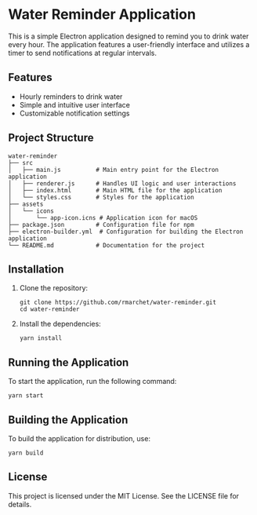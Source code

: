 # Water Reminder Application

This is a simple Electron application designed to remind you to drink water every hour. The application features a user-friendly interface and utilizes a timer to send notifications at regular intervals.

## Features

- Hourly reminders to drink water
- Simple and intuitive user interface
- Customizable notification settings

## Project Structure

```
water-reminder
├── src
│   ├── main.js          # Main entry point for the Electron application
│   ├── renderer.js      # Handles UI logic and user interactions
│   ├── index.html       # Main HTML file for the application
│   └── styles.css       # Styles for the application
├── assets
│   └── icons
│       └── app-icon.icns # Application icon for macOS
├── package.json         # Configuration file for npm
├── electron-builder.yml  # Configuration for building the Electron application
└── README.md            # Documentation for the project
```

## Installation

1. Clone the repository:
   ```
   git clone https://github.com/rmarchet/water-reminder.git
   cd water-reminder
   ```

2. Install the dependencies:
   ```
   yarn install
   ```

## Running the Application

To start the application, run the following command:
```
yarn start
```

## Building the Application

To build the application for distribution, use:
```
yarn build
```

## License

This project is licensed under the MIT License. See the LICENSE file for details.